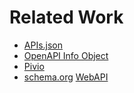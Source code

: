 # Related Work

* [APIs.json](APIs-json.md)
* [OpenAPI Info Object](https://github.com/OAI/OpenAPI-Specification/blob/master/versions/3.0.2.md#info-object)
* [Pivio](pivio.md)
* [schema.org](https://schema.org/) [WebAPI](https://schema.org/WebAPI)
